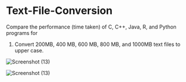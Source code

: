# Text-File-Conversion

Compare the performance (time taken) of C, C++, Java, R, and Python programs for 

1. Convert 200MB, 400 MB, 600 MB, 800 MB, and 1000MB text files to upper case.

![Screenshot (13)](https://github.com/user-attachments/assets/cbc69c78-ad71-4a9b-966b-9842b90d5278)

![Screenshot (13)](https://github.com/user-attachments/assets/4815947c-d63b-440b-9718-6dd6a5e57d14)
